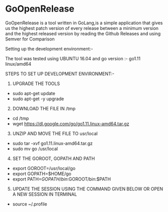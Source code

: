 # GoOpenRelease
GoOpenRelease is a tool written in GoLang,is a simple application that gives us the highest patch version of every release between a minimum version and the highest released version by reading the Github Releases and using Semver for Comparison

Setting up the development environment:-

The tool was tested using UBUNTU 16.04 and go version :- go1.11 linux/amd64

STEPS TO SET UP DEVELOPMENT ENVIRONMENT:-

1) UPGRADE THE TOOLS

- sudo apt-get update
- sudo apt-get -y upgrade

2) DOWNLOAD THE FILE IN /tmp 

- cd /tmp
- wget https://dl.google.com/go/go1.11.linux-amd64.tar.gz

3) UNZIP AND MOVE THE FILE TO usr/local

- sudo tar -xvf go1.11.linux-amd64.tar.gz
- sudo mv go /usr/local

4) SET THE GOROOT, GOPATH AND PATH

- export GOROOT=/usr/local/go
- export GOPATH=$HOME/go
- export PATH=$GOPATH/bin:$GOROOT/bin:$PATH

5) UPDATE THE SESSION USING THE COMMAND GIVEN BELOW OR OPEN A NEW SESSION IN TERMINAL

- source ~/.profile
